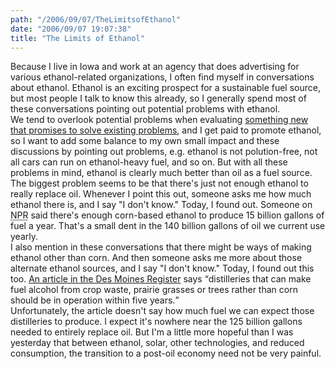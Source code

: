 ```yaml
---
path: "/2006/09/07/TheLimitsofEthanol" 
date: "2006/09/07 19:07:38" 
title: "The Limits of Ethanol" 
---
```

Because I live in Iowa and work at an agency that does advertising for various ethanol-related organizations, I often find myself in conversations about ethanol. Ethanol is an exciting prospect for a sustainable fuel source, but most people I talk to know this already, so I generally spend most of these conversations pointing out potential problems with ethanol.<br>We tend to overlook potential problems when evaluating <a href="http://en.wikipedia.org/wiki/Dot-com_bubble">something new that promises to solve existing problems</a>, and I get paid to promote ethanol, so I want to add some balance to my own small impact and these discussions by pointing out problems, e.g. ethanol is not polution-free, not all cars can run on ethanol-heavy fuel, and so on. But with all these problems in mind, ethanol is clearly much better than oil as a fuel source.<br>The biggest problem seems to be that there's just not enough ethanol to really replace oil. Whenever I point this out, someone asks me how much ethanol there is, and I say "I don't know." Today, I found out. Someone on <abbr title="National Public Radio">NPR</abbr> said there's enough corn-based ethanol to produce 15 billion gallons of fuel a year. That's a small dent in the 140 billion gallons of oil we current use yearly.<br>I also mention in these conversations that there might be ways of making ethanol other than corn. And then someone asks me more about those alternate ethanol sources, and I say "I don't know." Today, I found out this too. <a href="http://www.desmoinesregister.com/apps/pbcs.dll/article?AID=/20060907/BUSINESS01/60907023/1001/RSS01">An article in the Des Moines Register</a> says <q>distilleries that can make fuel alcohol from crop waste, prairie grasses or trees rather than corn should be in operation within five years.</q><br>Unfortunately, the article doesn't say how much fuel we can expect those distilleries to produce. I expect it's nowhere near the 125 billion gallons needed to entirely replace oil. But I'm a little more hopeful than I was yesterday that between ethanol, solar, other technologies, and reduced consumption, the transition to a post-oil economy need not be very painful.